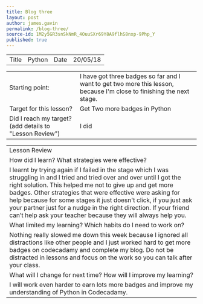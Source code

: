 ```yaml
---
title: Blog three
layout: post
author: james.gavin
permalink: /blog-three/
source-id: 1M2y5GR3snSkNmR_4OuuSXr69Y8A9flhS8nxp-9Php_Y
published: true
---
```

<table>
  <tr>
    <td>Title</td>
    <td>Python</td>
    <td>Date</td>
    <td>20/05/18</td>
  </tr>
</table>


<table>
  <tr>
    <td>Starting point:</td>
    <td>I have got three badges so far and I want to get two more this lesson, because I'm close to finishing the next stage.</td>
  </tr>
  <tr>
    <td>Target for this lesson?</td>
    <td>Get Two more badges in Python</td>
  </tr>
  <tr>
    <td>Did I reach my target? 
(add details to "Lesson Review")</td>
    <td>I did</td>
  </tr>
</table>


<table>
  <tr>
    <td>Lesson Review</td>
  </tr>
  <tr>
    <td>How did I learn? What strategies were effective? </td>
  </tr>
  <tr>
    <td>I learnt by trying again if I failed in the stage which I was struggling in and I tried and tried over and over until I got the right solution. This helped me not to give up and get more badges. Other strategies that were effective were asking for help because for some stages it just doesn't click, if you just ask your partner just for a nudge in the right direction. If your friend can’t help ask your teacher because they will always help you.

</td>
  </tr>
  <tr>
    <td>What limited my learning? Which habits do I need to work on? </td>
  </tr>
  <tr>
    <td>Nothing really slowed me down this week because I ignored all distractions like other people and I just worked hard to get more badges on codecadamy and complete my blog. Do not be distracted in lessons and focus on the work so you can talk after your class.</td>
  </tr>
  <tr>
    <td>What will I change for next time? How will I improve my learning?</td>
  </tr>
  <tr>
    <td>I will work even harder to earn lots more badges and improve my understanding of Python in Codecadamy. </td>
  </tr>
</table>


